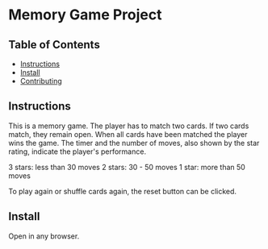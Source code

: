 # Memory Game Project

## Table of Contents

* [Instructions](#instructions)
* [Install](#install)
* [Contributing](#contributing)

## Instructions

This is a memory game. The player has to match two cards. If two cards match, they remain open. When all cards have been matched the player wins the game. The timer and the number of moves, also shown by the star rating, indicate the player's performance.

3 stars: less than 30 moves
2 stars: 30 - 50 moves
1 star: more than 50 moves

To play again or shuffle cards again, the reset button can be clicked.

## Install

Open in any browser.

